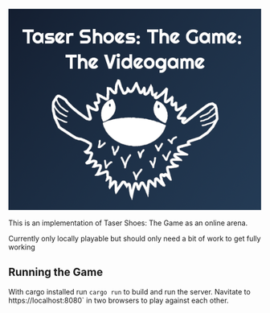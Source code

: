 ![](logo.png)

This is an implementation of Taser Shoes: The Game as an online arena.

Currently only locally playable but should only need a bit of work to get fully working

## Running the Game

With cargo installed run `cargo run` to build and run the server. Navitate to
https://localhost:8080` in two browsers to play against each other.
